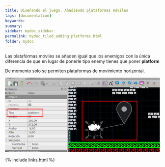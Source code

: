 ```yaml
---
title: Diseñando el juego. Añadiendo plataformas móviles
tags: [documentation]
keywords:
summary: 
sidebar: mydoc_sidebar
permalink: mydoc_tiled_adding_platforms.html
folder: mydoc
---
```


Las plataformas móviles se añaden igual que los enemigos con la única diferencia de que en lugar de ponerle tipo enemy tienes que poner **platform**

De momento solo se permiten plataformas de movimiento horizontal.

![](images/tiled_add_platform.png)

{% include links.html %}


